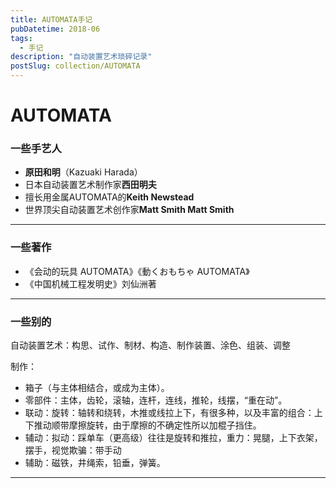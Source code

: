 ```yaml
---
title: AUTOMATA手记
pubDatetime: 2018-06
tags:
  - 手记
description: "自动装置艺术琐碎记录"
postSlug: collection/AUTOMATA
---
```


# AUTOMATA

### 一些手艺人

- **原田和明**（Kazuaki Harada）
- 日本自动装置艺术制作家**西田明夫**
- 擅长用金属AUTOMATA的**Keith Newstead**
- 世界顶尖自动装置艺术创作家**Matt Smith Matt Smith**

---

### 一些著作

- 《会动的玩具 AUTOMATA》《動くおもちゃ AUTOMATA》
- 《中国机械工程发明史》刘仙洲著

---

### 一些别的

自动装置艺术：构思、试作、制材、构造、制作装置、涂色、组装、调整

制作：

- 箱子（与主体相结合，或成为主体）。
- 零部件：主体，齿轮，滚轴，连杆，连线，推轮，线摆，“重在动”。
- 联动：旋转：轴转和绕转，木推或线拉上下，有很多种，以及丰富的组合：上下推动顺带摩擦旋转，由于摩擦的不确定性所以加棍子挡住。
- 辅动：拟动：踩单车（更高级）往往是旋转和推拉，重力：晃腿，上下衣架，摆手，视觉欺骗：带手动
- 辅助：磁铁，井绳索，铅垂，弹簧。

---
